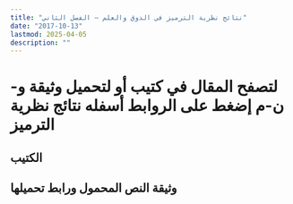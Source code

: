 ```yaml
---
title: "نتائج نظرية الترميز في الذوق والعلم – الفصل الثاني"
date: "2017-10-13"
lastmod: 2025-04-05
description: ""
---
```

# **لتصفح المقال في كتيب أو لتحميل وثيقة و-ن-م إضغط على الروابط أسفله** **نتائج نظرية الترميز**

## الكتيب

## وثيقة النص المحمول ورابط تحميلها

###
